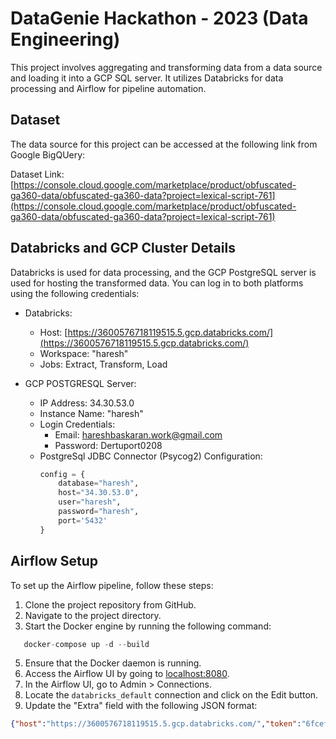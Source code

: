 # DataGenie Hackathon - 2023 (Data Engineering)

This project involves aggregating and transforming data from a data source and loading it into a GCP SQL server. It utilizes Databricks for data processing and Airflow for pipeline automation.

## Dataset

The data source for this project can be accessed at the following link from Google BigQUery:

Dataset Link: [https://console.cloud.google.com/marketplace/product/obfuscated-ga360-data/obfuscated-ga360-data?project=lexical-script-761](https://console.cloud.google.com/marketplace/product/obfuscated-ga360-data/obfuscated-ga360-data?project=lexical-script-761)

## Databricks and GCP Cluster Details

Databricks is used for data processing, and the GCP PostgreSQL server is used for hosting the transformed data. You can log in to both platforms using the following credentials:

- Databricks:
  - Host: [https://3600576718119515.5.gcp.databricks.com/](https://3600576718119515.5.gcp.databricks.com/)
  - Workspace: "haresh"
  - Jobs: Extract, Transform, Load

- GCP POSTGRESQL Server:
  - IP Address: 34.30.53.0
  - Instance Name: "haresh"
  - Login Credentials: 
    - Email: hareshbaskaran.work@gmail.com
    - Password: Dertuport0208
  - PostgreSql JDBC Connector (Psycog2) Configuration:
    ```python
    config = {
        database="haresh",
        host="34.30.53.0",
        user="haresh",
        password="haresh",
        port='5432'
    }
    ```

## Airflow Setup

To set up the Airflow pipeline, follow these steps:

1. Clone the project repository from GitHub.
2. Navigate to the project directory.
3. Start the Docker engine by running the following command: 
 ```python
    docker-compose up -d --build
 ```
5. Ensure that the Docker daemon is running.
6. Access the Airflow UI by going to [localhost:8080](http://localhost:8080).
7. In the Airflow UI, go to Admin > Connections.
8. Locate the `databricks_default` connection and click on the Edit button.
9. Update the "Extra" field with the following JSON format:
```json
{"host":"https://3600576718119515.5.gcp.databricks.com/","token":"6fcef126d7bff07cfcd1b4220dc8d2f58b977c58fd199ea9dffe3927363f7c21"}

